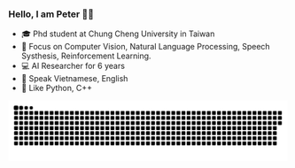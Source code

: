 ### Hello, I am Peter 👋🏻

- 🎓 Phd student at Chung Cheng University in Taiwan
- 🔬 Focus on Computer Vision, Natural Language Processing, Speech Systhesis, Reinforcement Learning.
- 💻 AI Researcher for 6 years
- 💬 Speak Vietnamese, English
- 💜 Like Python, C++

<a href=#><img src="contributions.svg"></a>


